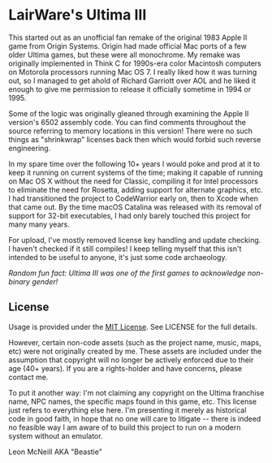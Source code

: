 # LairWare's Ultima III

This started out as an unofficial fan remake of the original 1983 Apple II game from Origin Systems.  Origin had made official Mac ports of a few older Ultima games, but these were all monochrome.  My remake was originally implemented in Think C for 1990s-era color Macintosh computers on Motorola processors running Mac OS 7.  I really liked how it was turning out, so I managed to get ahold of Richard Garriott over AOL and he liked it enough to give me permission to release it officially sometime in 1994 or 1995.

Some of the logic was originally gleaned through examining the Apple II version's 6502 assembly code.  You can find comments throughout the source referring to memory locations in this version!  There were no such things as "shrinkwrap" licenses back then which would forbid such reverse engineering.

In my spare time over the following 10+ years I would poke and prod at it to keep it running on current systems of the time; making it capable of running on Mac OS X without the need for Classic, compiling it for Intel processors to eliminate the need for Rosetta, adding support for alternate graphics, etc.  I had transitioned the project to CodeWarrior early on, then to Xcode when that came out.  By the time macOS Catalina was released with its removal of support for 32-bit executables, I had only barely touched this project for many many years.

For upload, I've mostly removed license key handling and update checking.  I haven't checked if it still compiles!  I keep telling myself that this isn't intended to be useful to anyone, it's just some code archaeology.

_Random fun fact: Ultima III was one of the first games to acknowledge non-binary gender!_

## License
Usage is provided under the [MIT License](http://opensource.org/licenses/mit-license.php). See LICENSE for the full details.

However, certain non-code assets (such as the project name, music, maps, etc) were not originally created by me. These assets are included under the assumption that copyright will no longer be actively enforced due to their age (40+ years). If you are a rights-holder and have concerns, please contact me.

To put it another way: I'm not claiming any copyright on the Ultima franchise name, NPC names, the specific maps found in this game, etc.  This license just refers to everything else here.  I'm presenting it merely as historical code in good faith, in hope that no one will care to litigate -- there is indeed no feasible way I am aware of to build this project to run on a modern system without an emulator.

Leon McNeill AKA "Beastie"

